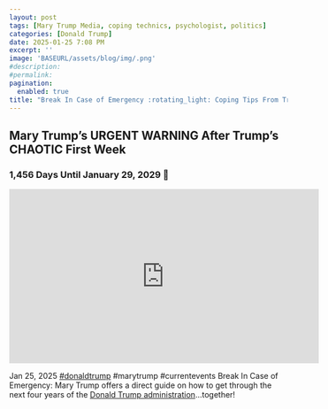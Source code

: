 ```yaml
---
layout: post
tags: [Mary Trump Media, coping technics, psychologist, politics]
categories: [Donald Trump]
date: 2025-01-25 7:08 PM
excerpt: ''
image: 'BASEURL/assets/blog/img/.png'
#description:
#permalink:
pagination: 
  enabled: true
title: "Break In Case of Emergency :rotating_light: Coping Tips From Trump’s Estranged Niece, Mary Trump"
---
```



## Mary Trump’s URGENT WARNING After Trump’s CHAOTIC First Week

### 1,456 Days Until January 29, 2029 :rotating_light:

<iframe width="560" height="315" src="https://www.youtube.com/embed/-ZBFhkGoViA?si=NS7hrGa5utGwXVLJ" title="YouTube video player" frameborder="0" allow="accelerometer; autoplay; clipboard-write; encrypted-media; gyroscope; picture-in-picture; web-share" referrerpolicy="strict-origin-when-cross-origin" allowfullscreen></iframe>

Jan 25, 2025  [#donaldtrump](https://www.whitehouse.gov/) #marytrump #currentevents
Break In Case of Emergency: Mary Trump offers a direct guide on how to get through the next four years of the [Donald Trump administration](https://www.whitehouse.gov/)...together!

